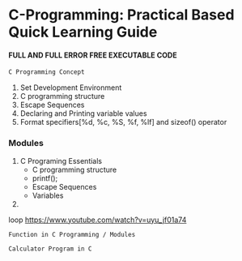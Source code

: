 # C-Programming: Practical Based Quick Learning Guide
#### FULL AND FULL ERROR FREE EXECUTABLE CODE

```sh
C Programming Concept
```

1. Set Development Environment
2. C programming structure
3. Escape Sequences
4. Declaring and Printing variable values
5. Format specifiers[%d, %c, %S, %f, %lf] and sizeof() operator 

### Modules
1. C Programing Essentials
   - C programming structure
   - printf();
   - Escape Sequences
   - Variables  
3. 

loop
https://www.youtube.com/watch?v=uyu_jf01a74

```sh
Function in C Programming / Modules 
```


```sh
Calculator Program in C
```

